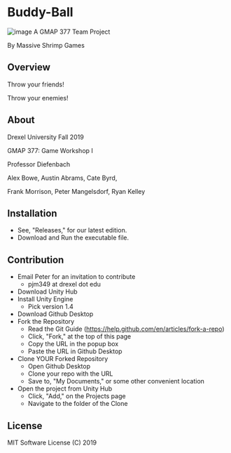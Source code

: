 # Buddy-Ball
![image](https://drive.google.com/uc?export=view&id=1oIxbxCgxm0TAaw3DIaL684eTKgDVSbcQ)
A GMAP 377 Team Project

By Massive Shrimp Games

## Overview
Throw your friends!

Throw your enemies!

## About
Drexel University Fall 2019

GMAP 377: Game Workshop I

Professor Diefenbach

Alex Bowe, Austin Abrams, Cate Byrd,

Frank Morrison, Peter Mangelsdorf, Ryan Kelley

## Installation
 - See, "Releases," for our latest edition.
 - Download and Run the executable file.

## Contribution
 - Email Peter for an invitation to contribute
    - pjm349 at drexel dot edu
 - Download Unity Hub
 - Install Unity Engine
    - Pick version 1.4
 - Download Github Desktop
 - Fork the Repository
    - Read the Git Guide (https://help.github.com/en/articles/fork-a-repo)
    - Click, "Fork," at the top of this page
    - Copy the URL in the popup box
    - Paste the URL in Github Desktop
 - Clone YOUR Forked Repository
    - Open Github Desktop
    - Clone your repo with the URL
    - Save to, "My Documents," or some other convenient location
 - Open the project from Unity Hub
    - Click, "Add," on the Projects page
    - Navigate to the folder of the Clone

## License
MIT Software License (C) 2019

